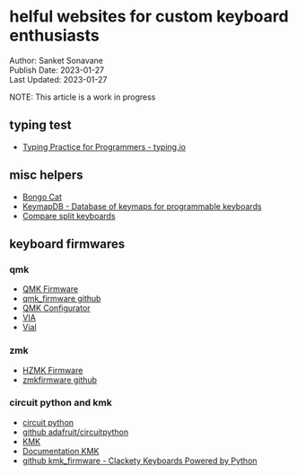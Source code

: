 # helful websites for custom keyboard enthusiasts
Author: Sanket Sonavane   
Publish Date: 2023-01-27  
Last Updated: 2023-01-27  

NOTE: This article is a work in progress

## typing test
- [Typing Practice for Programmers - typing.io](https://typing.io/) 

## misc helpers
- [Bongo Cat](https://bongo.cat/) 
- [KeymapDB - Database of keymaps for programmable keyboards](https://keymapdb.com/?firmwares=QMK&keyCount=34-34) 
- [Compare split keyboards](https://jhelvy.github.io/splitKbCompare/) 


## keyboard firmwares

### qmk
- [QMK Firmware](https://qmk.fm/) 
- [qmk_firmware github](https://github.com/qmk/qmk_firmware)
- [QMK Configurator](https://config.qmk.fm/)
- [VIA](https://www.caniusevia.com/)
- [Vial](https://get.vial.today/)

### zmk
- [HZMK Firmware](https://zmk.dev/)
- [zmkfirmware github](https://github.com/zmkfirmware/zmk)

### circuit python and kmk
- [circuit python](https://circuitpython.org/)
- [github adafruit/circuitpython](https://github.com/adafruit/circuitpython) 
- [KMK](http://kmkfw.io/)
- [Documentation KMK](http://kmkfw.io/docs/) 
- [github kmk_firmware - Clackety Keyboards Powered by Python](https://github.com/KMKfw/kmk_firmware)


